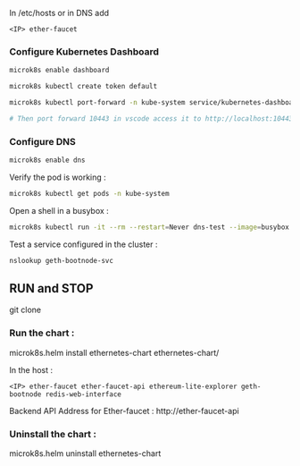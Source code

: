 

In /etc/hosts or in DNS add
```
<IP> ether-faucet
```

### Configure Kubernetes Dashboard
```bash
microk8s enable dashboard

microk8s kubectl create token default

microk8s kubectl port-forward -n kube-system service/kubernetes-dashboard 10443:443

# Then port forward 10443 in vscode access it to http://localhost:10443
```



### Configure DNS 
```bash
microk8s enable dns
```

Verify the pod is working : 
```bash
microk8s kubectl get pods -n kube-system
```

Open a shell in a busybox : 
```bash
microk8s kubectl run -it --rm --restart=Never dns-test --image=busybox -- sh
```

Test a service configured in the cluster :
```bash
nslookup geth-bootnode-svc
```

## RUN and STOP

git clone 

### Run the chart :

microk8s.helm install ethernetes-chart ethernetes-chart/

In the host : 
```
<IP> ether-faucet ether-faucet-api ethereum-lite-explorer geth-bootnode redis-web-interface
```
Backend API Address for Ether-faucet : http://ether-faucet-api


### Uninstall the chart : 

microk8s.helm uninstall ethernetes-chart
